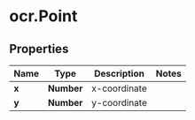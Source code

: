 # ocr.Point

## Properties
Name | Type | Description | Notes
------------ | ------------- | ------------- | -------------
**x** | **Number** | x-coordinate | 
**y** | **Number** | y-coordinate | 


